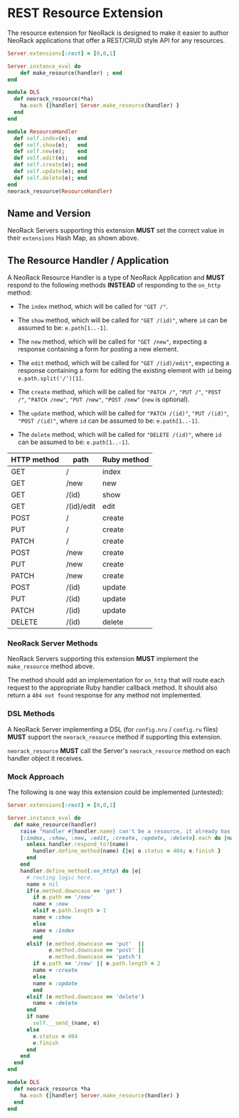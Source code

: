 # REST Resource Extension

The resource extension for NeoRack is designed to make it easier to author NeoRack applications that offer a REST/CRUD style API for any resources.

```ruby
Server.extensions[:rest] = [0,0,1]

Server.instance_eval do
    def make_resource(handler) ; end
end

module DLS
  def neorack_resource(*ha)
    ha.each {|handler| Server.make_resource(handler) }
  end
end

module ResourceHandler
  def self.index(e);  end
  def self.show(e);   end
  def self.new(e);    end
  def self.edit(e);   end
  def self.create(e); end
  def self.update(e); end
  def self.delete(e); end
end
neorack_resource(ResourceHandler)
```

## Name and Version

NeoRack Servers supporting this extension **MUST** set the correct value in their `extensions` Hash Map, as shown above.

## The Resource Handler / Application

A NeoRack Resource Handler is a type of NeoRack Application and **MUST** respond to the following methods **INSTEAD** of responding to the `on_http` method:

- The `index` method, which will be called for `"GET /"`.

- The `show` method, which will be called for `"GET /(id)"`, where `id` can be assumed to be: `e.path[1..-1]`.

- The `new` method, which will be called for `"GET /new"`, expecting a response containing a form for posting a new element.

- The `edit` method, which will be called for `"GET /(id)/edit"`, expecting a response containing a form for editing the existing element with `id` being `e.path.split('/')[1]`.

- The `create` method, which will be called for `"PATCH /"`, `"PUT /"`, `"POST /"`, `"PATCH /new"`, `"PUT /new"`, `"POST /new"` (`new` is optional).

- The `update` method, which will be called for `"PATCH /(id)"`, `"PUT /(id)"`, `"POST /(id)"`, where `id` can be assumed to be: `e.path[1..-1]`.

- The `delete` method, which will be called for `"DELETE /(id)"`, where `id` can be assumed to be: `e.path[1..-1]`.

| HTTP method | path       | Ruby method |
|-------------|------------|-------------|
| GET         | /          | index       |
| GET         | /new       | new         |
| GET         | /(id)      | show        |
| GET         | /(id)/edit | edit        |
| POST        | /          | create      |
| PUT         | /          | create      |
| PATCH       | /          | create      |
| POST        | /new       | create      |
| PUT         | /new       | create      |
| PATCH       | /new       | create      |
| POST        | /(id)      | update      |
| PUT         | /(id)      | update      |
| PATCH       | /(id)      | update      |
| DELETE      | /(id)      | delete      |

### NeoRack Server Methods

NeoRack Servers supporting this extension **MUST** implement the `make_resource` method above.

The method should add an implementation for `on_http` that will route each request to the appropriate Ruby handler callback method. It should also return a `404 not found` response for any method not implemented.

### DSL Methods

A NeoRack Server implementing a DSL (for `config.nru` / `config.ru` files) **MUST** support the `neorack_resource` method if supporting this extension.

`neorack_resource` **MUST** call the Server's `neorack_resource` method on each handler object it receives.

### Mock Approach

The following is one way this extension could be implemented (untested):

```ruby
Server.extensions[:rest] = [0,0,1]

Server.instance_eval do
  def make_resource(handler)
    raise "Handler #{handler.name} can't be a resource, it already has an on_http callback" if handler.respond_to?(:on_http)
    [:index, :show, :new, :edit, :create, :update, :delete].each do |name|
      unless handler.respond_to?(name)
        handler.define_method(name) {|e| e.status = 404; e.finish }
      end
    end
    handler.define_method(:on_http) do |e|
      # routing logic here.
      name = nil
      if(e.method.downcase == 'get')
        if e.path == '/new'
        name = :new
        elsif e.path.length > 1
        name = :show
        else
        name = :index
        end
      elsif (e.method.downcase == 'put'  ||
             e.method.downcase == 'post' ||
             e.method.downcase == 'patch')
        if e.path == '/new' || e.path.length < 2
        name = :create
        else
        name = :update
        end
      elsif (e.method.downcase == 'delete')
        name = :delete
      end
      if name
        self.__send_(name, e)
      else
        e.status = 404
        e.finish
      end
    end
  end
end

module DLS
  def neorack_resource *ha
    ha.each {|handler| Server.make_resource(handler) }
  end
end

```
